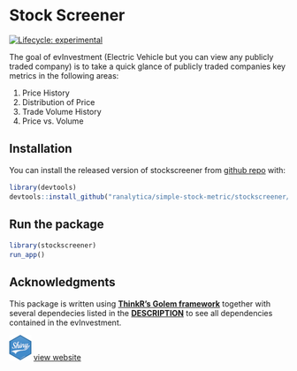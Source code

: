 
<!-- README.md is generated from README.Rmd. Please edit that file -->

# Stock Screener

<!-- badges: start -->

[![Lifecycle:
experimental](https://img.shields.io/badge/lifecycle-experimental-orange.svg)](https://www.tidyverse.org/lifecycle/#experimental)
<!-- badges: end -->

The goal of evInvestment (Electric Vehicle but you can view any publicly
traded company) is to take a quick glance of publicly traded companies
key metrics in the following areas:

1.  Price History
2.  Distribution of Price
3.  Trade Volume History
4.  Price vs. Volume

## Installation

You can install the released version of stockscreener from [github
repo](https://github.com/ranalytica/EV_Players) with:

``` r
library(devtools)
devtools::install_github("ranalytica/simple-stock-metric/stockscreener/")
```

## Run the package

``` r
library(stockscreener)
run_app()
```

## Acknowledgments

This package is written using **[ThinkR’s Golem
framework](https://github.com/ThinkR-open/golem)** together with several
dependecies listed in the
**[DESCRIPTION](https://github.com/ranalytica/EV_Players/blob/master/DESCRIPTION)**
to see all dependencies contained in the evInvestment.

![Shiny Site](./shiny.png) [view
website](https://ranalytica.shinyapps.io/simple_stock_metric/)
